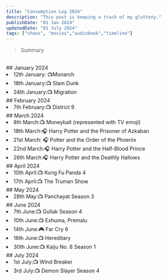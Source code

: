 ```yaml
---
title: "Consumption Log 2024"
description: "This post is keeping a track of my gluttony."
publishDate: "01 Jan 2024"
updatedDate: "01 July 2024"
tags: ["shows", "movies","audiobook","timeline"]
---
```


> Summary
<br>
## January 2024
<li>12th January: 📺Monarch</li>
<li>18th January:📺 Slam Dunk</li>
<li>24th January:📺 Migration</li>
## February 2024
<li>7th February:📺 District 9</li>
## March 2024
<li>8th March:📺 Moneyball (represented with TV emoji)</li>
<li>18th March:🎧 Harry Potter and the Prisoner of Azkaban</li>
<li>21st March: 🎧 Potter and the Order of the Phoenix</li>
<li>22nd March:🎧 Harry Potter and the Half-Blood Prince</li>
<li>26th March:🎧 Harry Potter and the Deathly Hallows</li>
## April 2024
<li>10th April:📺 Kung Fu Panda 4</li>
<li>17th April:📺 The Truman Show</li>
## May 2024
<li>28th May:📺 Panchayat Season 3</li>
## June 2024
<li>7th June:📺 Gullak Season 4</li>
<li>10th June:📺 Exhuma, Premalu</li>
<li>14th June:🎮 Far Cry 6</li>
<li>16th June:📺 Hereditary</li>
<li>30th June:📺 Kaiju No. 8 Season 1</li>
## July 2024
<li>1st July:📺 Wind Breaker</li>
<li>3rd July:📺 Demon Slayer Season 4</li>
